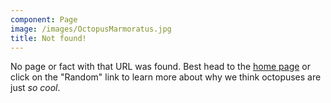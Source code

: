 ```yaml
---
component: Page
image: /images/OctopusMarmoratus.jpg
title: Not found!
---
```


No page or fact with that URL was found. Best head to the [home page](/) or click on the "Random" link to learn more about why we think octopuses are just _so cool_.
